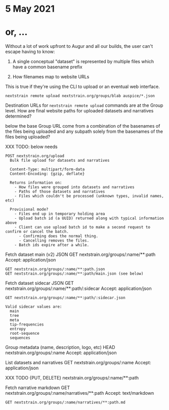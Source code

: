 # 5 May 2021
# or, …


Without a lot of work upfront to Augur and all our builds, the user can't
escape having to know:

 1. A single conceptual "dataset" is represented by multiple files which have a
    common basename prefix

 2. How filenames map to website URLs

This is true if they're using the CLI to upload or an eventual web interface.

    nextstrain remote upload nextstrain.org/groups/blab auspice/*.json

Destination URLs for `nextstrain remote upload` commands are at the Group
level.  How are final website paths for uploaded datasets and narratives
determined?

below the base Group URL come from a combination of the basenames of the files being uploaded and any subpath solely from
the basenames of the files being uploaded?

XXX TODO: below needs 

    POST nextstrain.org/upload
      Bulk file upload for datasets and narratives

      Content-Type: multipart/form-data
      Content-Encoding: {gzip, deflate}

      Returns information on:
        - How files were grouped into datasets and narratives
        - Paths of those datasets and narratives
        - Files which couldn't be processed (unknown types, invalid names, etc)

      Provisional mode?
        - Files end up in temporary holding area
        - Upload batch id (a UUID) returned along with typical information above
        - Client can use upload batch id to make a second request to confirm or cancel the batch.
          - Confirming does the normal thing.
          - Cancelling removes the files.
        - Batch ids expire after a while.


Fetch dataset main (v2) JSON
    GET nextstrain.org/groups/:name/**:path
      Accept: application/json

    GET nextstrain.org/groups/:name/**:path.json
    GET nextstrain.org/groups/:name/**:path/main.json (see below)


Fetch dataset sidecar JSON
    GET nextstrain.org/groups/:name/**:path/:sidecar
      Accept: application/json

    GET nextstrain.org/groups/:name/**:path/:sidecar.json

    Valid sidecar values are:
      main
      tree
      meta
      tip-frequencies
      entropy
      root-sequence
      sequences


Group metadata (name, description, logo, etc)
    HEAD nextstrain.org/groups/:name
      Accept: application/json


List datasets and narratives
    GET nextstrain.org/groups/:name
      Accept: application/json


XXX TODO
    {PUT, DELETE} nextstrain.org/groups/:name/**:path


Fetch narrative markdown
    GET nextstrain.org/groups/:name/narratives/**:path
      Accept: text/markdown

    GET nextstrain.org/groups/:name/narratives/**:path.md

